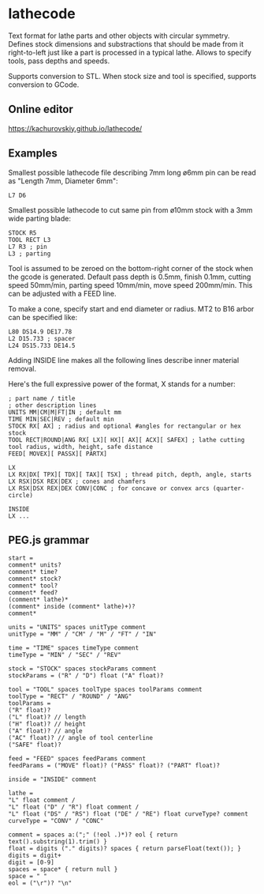 # lathecode

Text format for lathe parts and other objects with circular symmetry. Defines stock dimensions and substractions that should be made from it right-to-left just like a part is processed in a typical lathe. Allows to specify tools, pass depths and speeds.

Supports conversion to STL. When stock size and tool is specified, supports conversion to GCode.

## Online editor

https://kachurovskiy.github.io/lathecode/

## Examples

Smallest possible lathecode file describing 7mm long ø6mm pin can be read as "Length 7mm, Diameter 6mm":

```
L7 D6
```

Smallest possible lathecode to cut same pin from ø10mm stock with a 3mm wide parting blade:

```
STOCK R5
TOOL RECT L3
L7 R3 ; pin
L3 ; parting
```

Tool is assumed to be zeroed on the bottom-right corner of the stock when the gcode is generated. Default pass depth is 0.5mm, finish 0.1mm, cutting speed 50mm/min, parting speed 10mm/min, move speed 200mm/min. This can be adjusted with a FEED line.

To make a cone, specify start and end diameter or radius. MT2 to B16 arbor can be specified like:

```
L80 DS14.9 DE17.78
L2 D15.733 ; spacer
L24 DS15.733 DE14.5
```

Adding INSIDE line makes all the following lines describe inner material removal.

Here's the full expressive power of the format, X stands for a number:

```
; part name / title
; other description lines
UNITS MM|CM|M|FT|IN ; default mm
TIME MIN|SEC|REV ; default min
STOCK RX[ AX] ; radius and optional #angles for rectangular or hex stock
TOOL RECT|ROUND|ANG RX[ LX][ HX][ AX][ ACX][ SAFEX] ; lathe cutting tool radius, width, height, safe distance
FEED[ MOVEX][ PASSX][ PARTX]

LX
LX RX|DX[ TPX][ TDX][ TAX][ TSX] ; thread pitch, depth, angle, starts
LX RSX|DSX REX|DEX ; cones and chamfers
LX RSX|DSX REX|DEX CONV|CONC ; for concave or convex arcs (quarter-circle)

INSIDE
LX ...
```

## PEG.js grammar

```
start =
comment* units?
comment* time?
comment* stock?
comment* tool?
comment* feed?
(comment* lathe)*
(comment* inside (comment* lathe)+)?
comment*

units = "UNITS" spaces unitType comment
unitType = "MM" / "CM" / "M" / "FT" / "IN"

time = "TIME" spaces timeType comment
timeType = "MIN" / "SEC" / "REV"

stock = "STOCK" spaces stockParams comment
stockParams = ("R" / "D") float ("A" float)?

tool = "TOOL" spaces toolType spaces toolParams comment
toolType = "RECT" / "ROUND" / "ANG"
toolParams =
("R" float)?
("L" float)? // length
("H" float)? // height
("A" float)? // angle
("AC" float)? // angle of tool centerline
("SAFE" float)?

feed = "FEED" spaces feedParams comment
feedParams = ("MOVE" float)? ("PASS" float)? ("PART" float)?

inside = "INSIDE" comment

lathe =
"L" float comment /
"L" float ("D" / "R") float comment /
"L" float ("DS" / "RS") float ("DE" / "RE") float curveType? comment
curveType = "CONV" / "CONC"

comment = spaces a:(";" (!eol .)*)? eol { return text().substring(1).trim() }
float = digits ("." digits)? spaces { return parseFloat(text()); }
digits = digit+
digit = [0-9]
spaces = space* { return null }
space = " "
eol = ("\r")? "\n"
```
